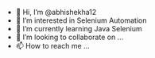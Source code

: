 - 👋 Hi, I’m @abhishekha12
- 👀 I’m interested in Selenium Automation 
- 🌱 I’m currently learning Java Selenium
- 💞️ I’m looking to collaborate on ...
- 📫 How to reach me ...

<!---
abhishekha12/abhishekha12 is a ✨ special ✨ repository because its `README.md` (this file) appears on your GitHub profile.
You can click the Preview link to take a look at your changes.
--->
